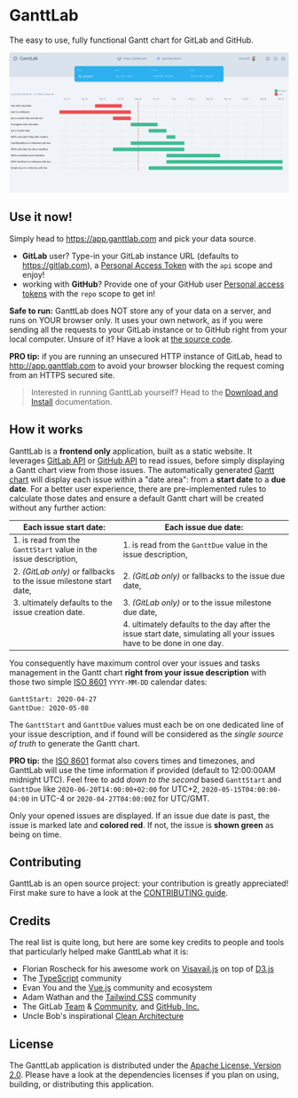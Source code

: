 # GanttLab

The easy to use, fully functional Gantt chart for GitLab and GitHub.

![GanttLab Preview](packages/ganttlab-adapter-webapp/public/images/GanttLab-preview.png)

## Use it now!

Simply head to https://app.ganttlab.com and pick your data source.

- **GitLab** user? Type-in your GitLab instance URL (defaults to https://gitlab.com), a [Personal Access Token](https://gitlab.com/profile/personal_access_tokens) with the `api` scope and enjoy!
- working with **GitHub**? Provide one of your GitHub user [Personal access tokens](https://github.com/settings/tokens) with the `repo` scope to get in!

**Safe to run:** GanttLab does NOT store any of your data on a server, and runs on YOUR browser only. It uses your own network, as if you were sending all the requests to your GitLab instance or to GitHub right from your local computer. Unsure of it? Have a look at [the source code](https://gitlab.com/ganttlab/ganttlab/tree/master).

**PRO tip:** if you are running an unsecured HTTP instance of GitLab, head to http://app.ganttlab.com to avoid your browser blocking the request coming from an HTTPS secured site.

> Interested in running GanttLab yourself? Head to the [Download and Install](docs/download-and-install.md) documentation.

## How it works

GanttLab is a **frontend only** application, built as a static website. It leverages [GitLab API](https://gitlab.com/help/api/README.md) or [GitHub API](https://developer.github.com/v3/) to read issues, before simply displaying a Gantt chart view from those issues. The automatically generated [Gantt chart](https://en.wikipedia.org/wiki/Gantt_chart) will display each issue within a "date area": from a **start date** to a **due date**. For a better user experience, there are pre-implemented rules to calculate those dates and ensure a default Gantt chart will be created without any further action:

| Each issue **start date**: | Each issue **due date**: |
|----------------------------|--------------------------|
| 1. is read from the `GanttStart` value in the issue description, | 1. is read from the `GanttDue` value in the issue description, |
| 2. _(GitLab only)_ or fallbacks to the issue milestone start date, | 2. _(GitLab only)_ or fallbacks to the issue due date, |
| 3. ultimately defaults to the issue creation date. | 3. _(GitLab only)_ or to the issue milestone due date, |
| | 4. ultimately defaults to the day after the issue start date, simulating all your issues have to be done in one day. |

You consequently have maximum control over your issues and tasks management in the Gantt chart **right from your issue description** with those two simple [ISO 8601](https://en.wikipedia.org/wiki/ISO_8601#Calendar_dates) `YYYY-MM-DD` calendar dates:

```
GanttStart: 2020-04-27
GanttDue: 2020-05-08
```

The `GanttStart` and `GanttDue` values must each be on one dedicated line of your issue description, and if found will be considered as the _single source of truth_ to generate the Gantt chart.

**PRO tip:** the [ISO 8601](https://en.wikipedia.org/wiki/ISO_8601#Calendar_dates) format also covers times and timezones, and GanttLab will use the time information if provided (default to 12:00:00AM midnight UTC). Feel free to add _down to the second_ based `GanttStart` and `GanttDue` like `2020-06-20T14:00:00+02:00` for UTC+2, `2020-05-15T04:00:00-04:00` in UTC-4 or `2020-04-27T04:00:00Z` for UTC/GMT.

Only your opened issues are displayed. If an issue due date is past, the issue is marked late and **colored red**. If not, the issue is **shown green** as being on time.

## Contributing

GanttLab is an open source project: your contribution is greatly appreciated! First make sure to have a look at the [CONTRIBUTING guide](CONTRIBUTING.md).

## Credits

The real list is quite long, but here are some key credits to people and tools that particularly helped make GanttLab what it is:

- Florian Roscheck for his awesome work on [Visavail.js](https://github.com/flrs/visavail) on top of [D3.js](https://d3js.org/)
- The [TypeScript](https://www.typescriptlang.org/) community
- Evan You and the [Vue.js](http://vuejs.org/) community and ecosystem
- Adam Wathan and the [Tailwind CSS](https://tailwindcss.com/) community
- The GitLab [Team](https://about.gitlab.com/team/) & [Community](https://about.gitlab.com/community/), and [GitHub, Inc.](https://github.com/)
- Uncle Bob's inspirational [Clean Architecture](https://blog.cleancoder.com/uncle-bob/2012/08/13/the-clean-architecture.html)

## License

The GanttLab application is distributed under the [Apache License, Version 2.0](LICENSE). Please have a look at the dependencies licenses if you plan on using, building, or distributing this application.

